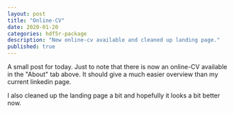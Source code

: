 ```yaml
---
layout: post
title: "Online-CV" 
date: 2020-01-20
categories: hdf5r-package
description: "New online-cv available and cleaned up landing page."
published: true
---
```


A small post for today. Just to note that there is now an online-CV
available in the "About" tab above. It should give a much 
easier overview than my current linkedin page.

I also cleaned up the landing page a bit and hopefully it looks a bit better now.
